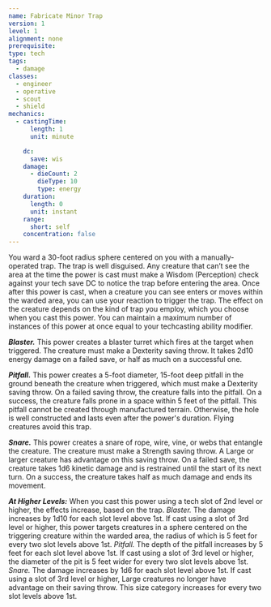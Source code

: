 ```yaml
---
name: Fabricate Minor Trap
version: 1
level: 1
alignment: none
prerequisite: 
type: tech
tags:
  - damage
classes:
  - engineer
  - operative
  - scout
  - shield
mechanics:
  - castingTime:
      length: 1
      unit: minute

    dc:
      save: wis
    damage:
      - dieCount: 2
        dieType: 10
        type: energy
    duration:
      length: 0
      unit: instant
    range:
      short: self
    concentration: false
---
```

You ward a 30-foot radius sphere centered on you with a manually-operated trap. The trap is well disguised. Any creature that can’t see the area at the time the power is cast must make a Wisdom (Perception) check against your tech save DC to notice the trap before entering the area. Once after this power is cast, when a creature you can see enters or moves within the warded area, you can use your reaction to trigger the trap. The effect on the creature depends on the kind of trap you employ, which you choose when you cast this power. You can maintain a maximum number of instances of this power at once equal to your techcasting ability modifier.

***Blaster.*** This power creates a blaster turret which fires at the target when triggered. The creature must make a Dexterity saving throw. It takes 2d10 energy damage on a failed save, or half as much on a successful one.

***Pitfall.*** This power creates a 5-foot diameter, 15-foot deep pitfall in the ground beneath the creature when triggered, which must make a Dexterity saving throw. On a failed saving throw, the creature falls into the pitfall. On a success, the creature falls prone in a space within 5 feet of the pitfall. This pitfall cannot be created through manufactured terrain. Otherwise, the hole is well constructed and lasts even after the power's duration. Flying creatures avoid this trap.

***Snare.*** This power creates a snare of rope, wire, vine, or webs that entangle the creature. The creature must make a Strength saving throw. A Large or larger creature has advantage on this saving throw. On a failed save, the creature takes 1d6 kinetic damage and is restrained until the start of its next turn. On a success, the creature takes half as much damage and ends its movement.

***__At Higher Levels__:*** When you cast this power using a tech slot of 2nd level or higher, the effects increase, based on the trap.
*Blaster.* The damage increases by 1d10 for each slot level above 1st. If cast using a slot of 3rd level or higher, this power targets creatures in a sphere centered on the triggering creature within the warded area, the radius of which is 5 feet for every two slot levels above 1st.
*Pitfall.* The depth of the pitfall increases by 5 feet for each slot level above 1st. If cast using a slot of 3rd level or higher, the diameter of the pit is 5 feet wider for every two slot levels above 1st.
*Snare.* The damage increases by 1d6 for each slot level above 1st. If cast using a slot of 3rd level or higher, Large creatures no longer have advantage on their saving throw. This size category increases for every two slot levels above 1st.
    